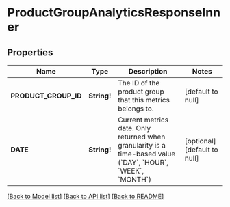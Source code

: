 # ProductGroupAnalyticsResponseInner

## Properties
Name | Type | Description | Notes
------------ | ------------- | ------------- | -------------
**PRODUCT_GROUP_ID** | **String!** | The ID of the product group that this metrics belongs to. | [default to null]
**DATE** | **String!** | Current metrics date. Only returned when granularity is a time-based value (&#x60;DAY&#x60;, &#x60;HOUR&#x60;, &#x60;WEEK&#x60;, &#x60;MONTH&#x60;) | [optional] [default to null]

[[Back to Model list]](../README.md#documentation-for-models) [[Back to API list]](../README.md#documentation-for-api-endpoints) [[Back to README]](../README.md)


